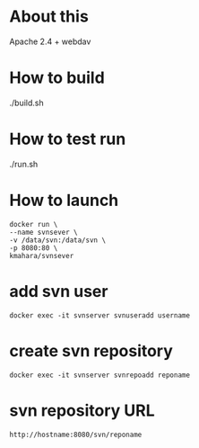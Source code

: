 # About this
Apache 2.4 + webdav

# How to build
./build.sh

# How to test run
./run.sh

# How to launch
```
docker run \
--name svnsever \
-v /data/svn:/data/svn \
-p 8080:80 \
kmahara/svnsever
```


# add svn user
```
docker exec -it svnserver svnuseradd username
```

# create svn repository
```
docker exec -it svnserver svnrepoadd reponame 
```

# svn repository URL
```
http://hostname:8080/svn/reponame
```
